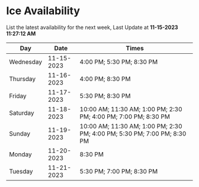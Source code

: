# Ice Availability

List the latest availability for the next week, Last Update at **11-15-2023 11:27:12 AM**

| Day         | Date        | Times       |
| ----------- | ----------- | ----------- |
|Wednesday|11-15-2023|4:00 PM; 5:30 PM; 8:30 PM|
|Thursday|11-16-2023|4:00 PM; 8:30 PM|
|Friday|11-17-2023|5:30 PM; 8:30 PM|
|Saturday|11-18-2023|10:00 AM; 11:30 AM; 1:00 PM; 2:30 PM; 4:00 PM; 7:00 PM; 8:30 PM|
|Sunday|11-19-2023|10:00 AM; 11:30 AM; 1:00 PM; 2:30 PM; 4:00 PM; 5:30 PM; 7:00 PM; 8:30 PM|
|Monday|11-20-2023|8:30 PM|
|Tuesday|11-21-2023|5:30 PM; 7:00 PM; 8:30 PM|
